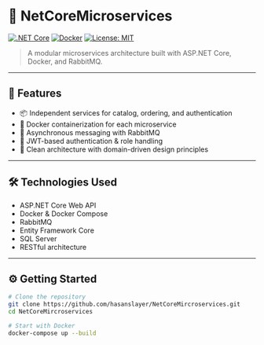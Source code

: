 # 🧱 NetCoreMicroservices

[![.NET Core](https://img.shields.io/badge/.NET%20Core-512BD4?logo=dotnet&logoColor=white)](https://dotnet.microsoft.com/)
[![Docker](https://img.shields.io/badge/Docker-2496ED?logo=docker&logoColor=white)](https://www.docker.com/)
[![License: MIT](https://img.shields.io/badge/License-MIT-green.svg)](LICENSE)

> A modular microservices architecture built with ASP.NET Core, Docker, and RabbitMQ.

---

## 🚀 Features

- 📦 Independent services for catalog, ordering, and authentication
- 🐳 Docker containerization for each microservice
- 🔁 Asynchronous messaging with RabbitMQ
- 🔐 JWT-based authentication & role handling
- 📂 Clean architecture with domain-driven design principles

---

## 🛠️ Technologies Used

- ASP.NET Core Web API
- Docker & Docker Compose
- RabbitMQ
- Entity Framework Core
- SQL Server
- RESTful architecture

---

## ⚙️ Getting Started

```bash
# Clone the repository
git clone https://github.com/hasanslayer/NetCoreMircroservices.git
cd NetCoreMircroservices

# Start with Docker
docker-compose up --build
